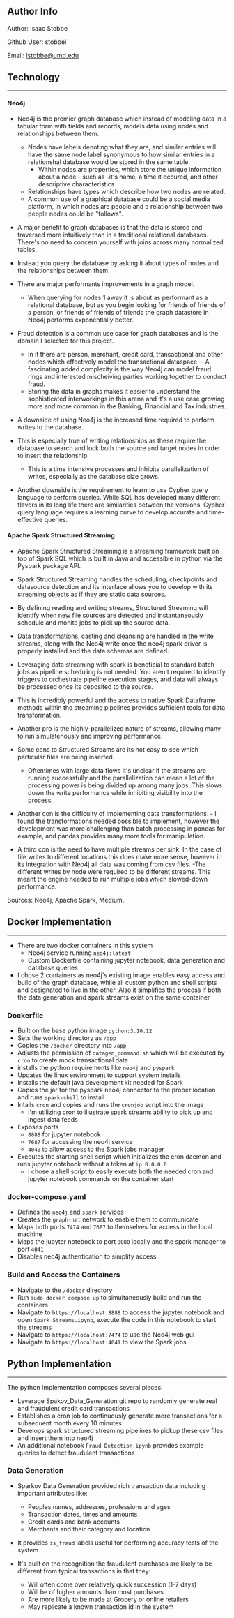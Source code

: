 ## Author Info
Author: Isaac Stobbe

Github User: stobbei

Email: istobbe@umd.edu


## Technology
---
#### Neo4j
- Neo4j is the premier graph database which instead of modeling data in a tabular form with fields and records, models data using nodes and relationships between them. 
    - Nodes have labels denoting what they are, and similar entries will have the same node label synonymous to how similar entries in a relationshal database would be stored in the same table. 
        - Within nodes are properties, which store the unique information about a node - such as
            -it's name, a time it occured, and other descriptive characteristics 
    - Relationships have types which describe how two nodes are related. 
    - A common use of a graphical database could be a social media platform, in which nodes are people and a relationship between two people nodes could be "follows". 

- A major benefit to graph databases is that the data is stored and traversed more intuitively than in a traditional relational databases. There's no need to concern yourself with joins across many normalized tables. 
- Instead you query the database by asking it about types of nodes and the relationships between them. 
- There are major performants improvements in a graph model. 
    - When querying for nodes 1 away it is about as performant as a relational database, but as you begin looking for friends of friends of a person, or friends of friends of friends the graph datastore in Neo4j performs exponentially better. 

- Fraud detection is a common use case for graph databases and is the domain I selected for this project. 
    - In it there are person, merchant, credit card, transactional and other nodes which effectively model the transactional dataspace. - A fascinating added complexity is the way Neo4j can model fraud rings and interested mischeiving parties working together to conduct fraud. 
    - Storing the data in graphs makes it easier to understand the sophisticated interworkings in this arena and it's a use case growing more and more common in the Banking, Financial and Tax industries.

- A downside of using Neo4j is the increased time required to perform writes to the database. 
- This is especially true of writing relationships as these require the database to search and lock both the source and target nodes in order to insert the relationship. 
    - This is a time intensive processes and inhibits parallelization of writes, especially as the database size grows.
- Another downside is the requirement to learn to use Cypher query language to perform queries. While SQL has developed many different flavors in its long life there are similarities between the versions. Cypher query language requires a learning curve to develop accurate and time-effective queries.

#### Apache Spark Structured Streaming

- Apache Spark Structured Streaming is a streaming framework built on top of Spark SQL which is built in Java and accessible in python via the Pyspark package API. 
- Spark Structured Streaming handles the scheduling, checkpoints and datasource detection and its interface allows you to develop with its streaming objects as if they are static data sources. 
- By defining reading and writing streams, Structured Streaming will identify when new file sources are detected and instantaneously schedule and monito jobs to pick up the source data. 
- Data transformations, casting and cleansing are handled in the write streams, along with the Neo4j write once the neo4j spark driver is properly installed and the data schemas are defined.

- Leveraging data streaming with spark is beneficial to standard batch jobs as pipeline scheduling is not needed. You aren't required to identify triggers to orchestrate pipeline execution stages, and data will always be processed once its deposited to the source. 
- This is incredibly powerful and the access to native Spark Dataframe methods within the streaming pipelines provides sufficient tools for data transformation. 
- Another pro is the highly-parallelized nature of streams, allowing many to run simulatenously and improving performance. 
- Some cons to Structured Streams are its not easy to see which particular files are being inserted. 
    - Oftentimes with large data flows it's unclear if the streams are running successfully and the parallelization can mean a lot of the processing power is being divided up among many jobs. This slows down the write performance while inhibiting visibility into the process. 
- Another con is the difficulty of implementing data transformations. 
        - I found the transformations needed possible to implement, however the development was more challenging than batch processing in pandas for example, and pandas provides many more tools for manipulation. 
- A third con is the need to have multiple streams per sink. In the case of file writes to different locations this does make more sense, however in its integration with Neo4j all data was coming from csv files.
    -The different writes by node were required to be different streams. This meant the engine needed to run multiple jobs which slowed-down performance.

Sources: Neo4j, Apache Spark, Medium.


## Docker Implementation
---
- There are two docker containers in this system
    - Neo4j service running `neo4j:latest`
    - Custom Dockerfile containing jupyter notebook, data generation and database queries
- I chose 2 containers as neo4j's existing image enables easy access and build of the graph database, while all custom python and shell scripts and designated to live in the other. Also it simplifies the process if both the data generation and spark streams exist on the same container

### Dockerfile
- Built on the base python image `python:3.10.12`
- Sets the working directory as `/app`
- Copies the `/docker` directory into `/app`
- Adjusts the permission of `datagen_command.sh` which will be executed by `cron` to create mock transactional data
- installs the python requirements like `neo4j` and `pyspark`
- Updates the linux environment to support system installs
- Installs the default java development kit needed for Spark
- Copies the jar for the pyspark neo4j connector to the proper location and runs `spark-shell` to install
- Intalls `cron` and copies and runs the `cronjob` script into the image
    - I'm utilizing cron to illustrate spark streams ability to pick up and ingest data feeds
- Exposes ports
    - `8888` for jupyter notebook
    - `7687` for accessing the neo4j service
    - `4040` to allow access to the Spark jobs manager
- Executes the starting shell script which initializes the cron daemon and runs jupyter notebook without a token at `ip 0.0.0.0`
    - I chose a shell script to easily execute both the needed cron and jupyter notebook commands on the container start

### docker-compose.yaml
- Defines the `neo4j` and `spark` services
- Creates the `graph-net` network to enable them to communicate
- Maps both ports `7474` and `7687` to themselves for access in the local machine
- Maps the jupyter notebook to port `8080` locally and the spark manager to port `4041`
- Disables neo4j authentication to simplify access

### Build and Access the Containers
- Navigate to the `/docker` directory
- Run `sudo docker compose up` to simultaneously build and run the containers
- Navigate to `https://localhost:8888` to access the jupyter notebook and open `Spark Streams.ipynb`, execute the code in this notebook to start the streams
- Navigate to `https://localhost:7474` to use the Neo4j web gui
- Navigate to `https://localhost:4041` to view the Spark jobs


## Python Implementation
---

The python Implementation composes several pieces:

- Leverage Spakov_Data_Generation git repo to randomly generate real and fraudulent credit card transactions
- Establishes a cron job to continuously generate more transactions for a subsequent month every 10 minutes
- Develops spark structured streaming pipelines to pickup these csv files and insert them into neo4j
- An additional notebook `Fraud Detection.ipynb` provides example queries to detect fraudulent transactions

### Data Generation
- Sparkov Data Generation provided rich transaction data including important attributes like:
    - Peoples names, addresses, professions and ages
    - Transaction dates, times and amounts
    - Credit cards and bank accounts
    - Merchants and their category and location

- It provides `is_fraud` labels useful for performing accuracy tests of the system
- It's built on the recognition the fraudulent purchases are likely to be different from typical transactions in that they:
    - Will often come over relatively quick succession (1-7 days)
    - Will be of higher amounts than most purchases
    - Are more likely to be made at Grocery or online retailers
    - May replicate a known transaction id in the system
### 

